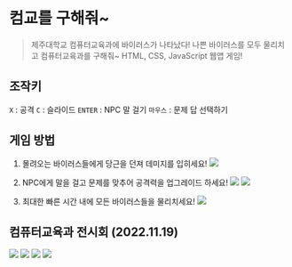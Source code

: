 # 컴교를 구해줘~
> 제주대학교 컴퓨터교육과에 바이러스가 나타났다!
나쁜 바이러스를 모두 물리치고 컴퓨터교육과를 구해줘~
HTML, CSS, JavaScript 웹앱 게임!


## 조작키
```X``` : 공격
```C``` : 슬라이드
```ENTER``` : NPC 말 걸기
```마우스``` : 문제 답 선택하기


## 게임 방법
1. 몰려오는 바이러스들에게 당근을 던져 데미지를 입히세요!
![](https://velog.velcdn.com/images/reyang/post/e2bd5e4c-2580-4577-bc93-948ee0e0965e/image.png)


2. NPC에게 말을 걸고 문제를 맞추어 공격력을 업그레이드 하세요!
![](https://velog.velcdn.com/images/reyang/post/82f7c3cf-2a36-4916-9031-60f37e847174/image.png)
![](https://velog.velcdn.com/images/reyang/post/c48d4017-b29d-45d2-8e20-11e1ce84436d/image.png)


3. 최대한 빠른 시간 내에 모든 바이러스들을 물리치세요!
![](https://velog.velcdn.com/images/reyang/post/ef27694e-f6c1-4332-9068-b7d23cc86a30/image.png)


## 컴퓨터교육과 전시회 (2022.11.19)
![](https://velog.velcdn.com/images/reyang/post/b52a2116-e814-4664-b7f3-b704dc41b8a2/image.png)
![](https://velog.velcdn.com/images/reyang/post/183c4061-96ff-443d-b1f2-d4c27f66c106/image.png)
![](https://velog.velcdn.com/images/reyang/post/9051cf47-81f8-4189-8c02-ba8d34ed2187/image.png)
![](https://velog.velcdn.com/images/reyang/post/3f516947-6e47-4ee9-927c-947962873d8e/image.png)
